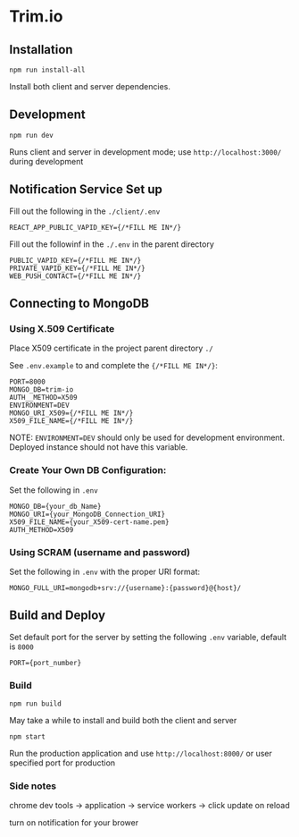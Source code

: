 # Trim.io

## Installation

```
npm run install-all
```
Install both client and server dependencies.

## Development

```
npm run dev
```
Runs client and server in development mode; use `http://localhost:3000/` during development

## Notification Service Set up

Fill out the following in the `./client/.env`

```
REACT_APP_PUBLIC_VAPID_KEY={/*FILL ME IN*/}
```

Fill out the followinf in the `./.env` in the parent directory
```
PUBLIC_VAPID_KEY={/*FILL ME IN*/}
PRIVATE_VAPID_KEY={/*FILL ME IN*/}
WEB_PUSH_CONTACT={/*FILL ME IN*/}
```

## Connecting to MongoDB
### Using X.509 Certificate
Place X509 certificate in the project parent directory `./`

See `.env.example` to and complete the `{/*FILL ME IN*/}`:
```
PORT=8000
MONGO_DB=trim-io
AUTH__METHOD=X509
ENVIRONMENT=DEV
MONGO_URI_X509={/*FILL ME IN*/}
X509_FILE_NAME={/*FILL ME IN*/}
```
NOTE: `ENVIRONMENT=DEV` should only be used for development environment. Deployed instance should not have this variable.

### Create Your Own DB Configuration:
Set the following in `.env`
```
MONGO_DB={your_db_Name}
MONGO_URI={your_MongoDB_Connection_URI}
X509_FILE_NAME={your_X509-cert-name.pem}
AUTH_METHOD=X509
```
### Using SCRAM (username and password)

Set the following in `.env` with the proper URI format:

```
MONGO_FULL_URI=mongodb+srv://{username}:{password}@{host}/
```

## Build and Deploy
Set default port for the server by setting the following `.env` variable, default is `8000`
```
PORT={port_number}
```

### Build
```
npm run build
```
May take a while to install and build both the client and server

```
npm start
```
Run the production application and use `http://localhost:8000/` or user specified port for production

### Side notes

chrome dev tools -> application -> service workers -> click update on reload

turn on notification for your brower